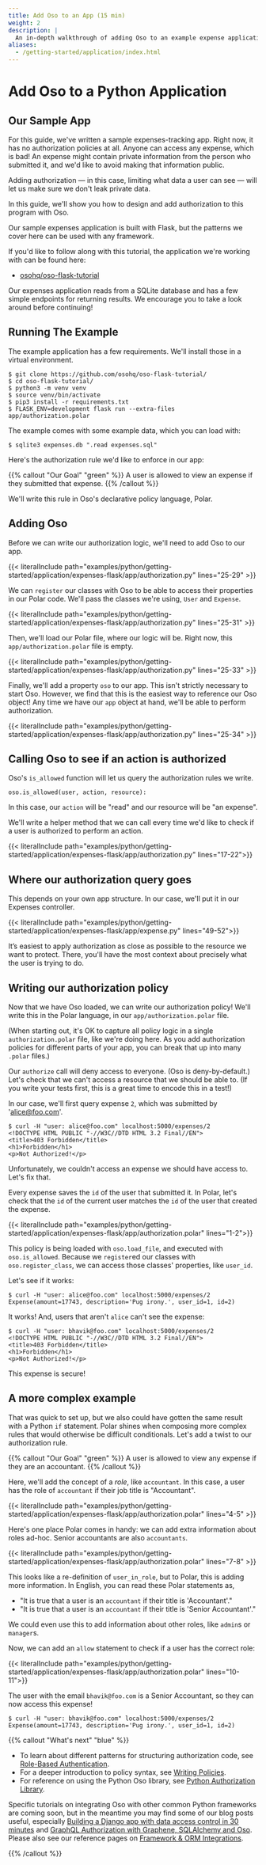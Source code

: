 ```yaml
---
title: Add Oso to an App (15 min)
weight: 2
description: |
  An in-depth walkthrough of adding Oso to an example expense application.
aliases:
  - /getting-started/application/index.html
---
```


# Add Oso to a Python Application

## Our Sample App

For this guide, we've written a sample expenses-tracking app.
Right now, it has no authorization policies at all.
Anyone can access any expense, which is bad!
An expense might contain private information from the person who submitted it, and we'd like to avoid making that information public.

Adding authorization — in this case, limiting what data a user can see — will let us make sure we don't leak private data.

In this guide, we'll show you how to design and add authorization to this program with Oso.

Our sample expenses application is built with Flask, but the patterns we cover here can be used with any framework.

If you'd like to follow along with this tutorial, the application we're working with can be found here:

* [osohq/oso-flask-tutorial](https://github.com/osohq/oso-flask-tutorial)

Our expenses application reads from a SQLite database and has a few simple endpoints for returning results.
We encourage you to take a look around before continuing!

## Running The Example

The example application has a few requirements.
We'll install those in a virtual environment.

```console
$ git clone https://github.com/osohq/oso-flask-tutorial/
$ cd oso-flask-tutorial/
$ python3 -m venv venv
$ source venv/bin/activate
$ pip3 install -r requirements.txt
$ FLASK_ENV=development flask run --extra-files app/authorization.polar
```

The example comes with some example data, which you can load with:

```console
$ sqlite3 expenses.db ".read expenses.sql"
```

Here's the authorization rule we'd like to enforce in our app:

{{% callout "Our Goal" "green" %}}
A user is allowed to view an expense if they submitted that expense.
{{% /callout %}}

We'll write this rule in Oso's declarative policy language, Polar.

## Adding Oso

Before we can write our authorization logic, we'll need to add Oso to our app.

{{< literalInclude path="examples/python/getting-started/application/expenses-flask/app/authorization.py" lines="25-29" >}}

We can `register` our classes with Oso to be able to access their properties in our Polar code.
We'll pass the classes we're using, `User` and `Expense`.

{{< literalInclude path="examples/python/getting-started/application/expenses-flask/app/authorization.py" lines="25-31" >}}

Then, we'll load our Polar file, where our logic will be.
Right now, this `app/authorization.polar` file is empty.

{{< literalInclude path="examples/python/getting-started/application/expenses-flask/app/authorization.py" lines="25-33" >}}

Finally, we'll add a property `oso` to our app.
This isn't strictly necessary to start Oso.
However, we find that this is the easiest way to reference our Oso object!
Any time we have our `app` object at hand, we'll be able to perform authorization.

{{< literalInclude path="examples/python/getting-started/application/expenses-flask/app/authorization.py" lines="25-34" >}}

## Calling Oso to see if an action is authorized

Oso's `is_allowed` function will let us query the authorization rules we write.

```
oso.is_allowed(user, action, resource):
```

In this case, our `action` will be "read" and our resource will be "an expense".

We'll write a helper method that we can call every time we'd like to check if a user is authorized to perform an action.

{{< literalInclude path="examples/python/getting-started/application/expenses-flask/app/authorization.py" lines="17-22">}}

## Where our authorization query goes

This depends on your own app structure.
In our case, we'll put it in our Expenses controller.

{{< literalInclude path="examples/python/getting-started/application/expenses-flask/app/expense.py" lines="49-52">}}

It’s easiest to apply authorization as close as possible to the resource we want to protect.
There, you'll have the most context about precisely what the user is trying to do.

## Writing our authorization policy

Now that we have Oso loaded, we can write our authorization policy!
We'll write this in the Polar language, in our `app/authorization.polar` file.

(When starting out, it's OK to capture all policy logic in a single `authorization.polar` file, like we're doing here.
As you add authorization policies for different parts of your app, you can break that up into many `.polar` files.)

Our `authorize` call will deny access to everyone.
(Oso is deny-by-default.)
Let's check that we can't access a resource that we should be able to.
(If you write your tests first, this is a great time to encode this in a test!)

In our case, we'll first query expense `2`, which was submitted by 'alice@foo.com'.

```console
$ curl -H "user: alice@foo.com" localhost:5000/expenses/2
<!DOCTYPE HTML PUBLIC "-//W3C//DTD HTML 3.2 Final//EN">
<title>403 Forbidden</title>
<h1>Forbidden</h1>
<p>Not Authorized!</p>
```

Unfortunately, we couldn't access an expense we should have access to.
Let's fix that.

Every expense saves the `id` of the user that submitted it.
In Polar, let's check that the `id` of the current user matches the `id` of the user that created the expense. 

{{< literalInclude path="examples/python/getting-started/application/expenses-flask/app/authorization.polar" lines="1-2">}}

This policy is being loaded with `oso.load_file`, and executed with `oso.is_allowed`.
Because we `register`ed our classes with `oso.register_class`, we can access those classes' properties, like `user_id`.

Let's see if it works:

```console
$ curl -H "user: alice@foo.com" localhost:5000/expenses/2
Expense(amount=17743, description='Pug irony.', user_id=1, id=2)
```

It works!
And, users that aren't `alice` can't see the expense:

```console
$ curl -H "user: bhavik@foo.com" localhost:5000/expenses/2
<!DOCTYPE HTML PUBLIC "-//W3C//DTD HTML 3.2 Final//EN">
<title>403 Forbidden</title>
<h1>Forbidden</h1>
<p>Not Authorized!</p>
```

This expense is secure!

## A more complex example

That was quick to set up, but we also could have gotten the same result with a Python `if` statement.
Polar shines when composing more complex rules that would otherwise be difficult conditionals.
Let's add a twist to our authorization rule.

{{% callout "Our Goal" "green" %}}
A user is allowed to view any expense if they are an accountant.
{{% /callout %}}

Here, we'll add the concept of a *role*, like `accountant`.
In this case, a user has the role of `accountant` if their job title is "Accountant".

{{< literalInclude path="examples/python/getting-started/application/expenses-flask/app/authorization.polar" lines="4-5" >}}

Here's one place Polar comes in handy: we can add extra information about roles ad-hoc.
Senior accountants are also `accountants`.

{{< literalInclude path="examples/python/getting-started/application/expenses-flask/app/authorization.polar" lines="7-8" >}}

This looks like a re-definition of `user_in_role`, but to Polar, this is adding more information.
In English, you can read these Polar statements as,

- "It is true that a user is an `accountant` if their title is 'Accountant'."
- "It is true that a user is an `accountant` if their title is 'Senior Accountant'."

We could even use this to add information about other roles, like `admin`s or `manager`s.

Now, we can add an `allow` statement to check if a user has the correct role:

{{< literalInclude path="examples/python/getting-started/application/expenses-flask/app/authorization.polar" lines="10-11">}}

The user with the email `bhavik@foo.com` is a Senior Accountant, so they can now access this expense!

```
$ curl -H "user: bhavik@foo.com" localhost:5000/expenses/2
Expense(amount=17743, description='Pug irony.', user_id=1, id=2)
```

{{% callout "What's next" "blue" %}}

<!-- TODO(gj): page doesn't exist yet in new docs
- To explore integrating Oso in your app in more depth continue to [Access Patterns](). -->
- To learn about different patterns for structuring authorization code, see [Role-Based Authentication](https://www.osohq.com/python/learn/roles.html).
- For a deeper introduction to policy syntax, see [Writing Policies](policies).
- For reference on using the Python Oso library, see [Python Authorization Library](reference).

Specific tutorials on integrating
Oso with other common Python frameworks are coming soon, but in the meantime
you may find some of our blog posts useful, especially
[Building a Django app with data access control in 30 minutes](https://www.osohq.com/post/django-access-control)
and [GraphQL Authorization with Graphene, SQLAlchemy and Oso](https://www.osohq.com/post/graphql-authorization-graphene-sqlalchemy-oso).
Please also see our reference pages on [Framework & ORM Integrations](/reference/frameworks).

{{% /callout %}}
